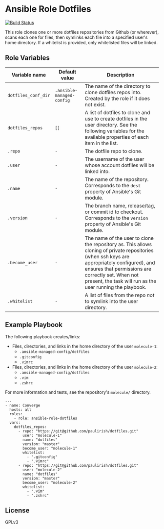 # Ansible Role Dotfiles

[![Build Status](https://travis-ci.com/ctorgalson/ansible-role-ssl.svg?branch=master)](https://travis-ci.com/ctorgalson/ansible-role-dotfiles)

This role clones one or more dotfiles repositories from Github (or wherever), scans each one for files, then symlinks each file into a specified user's home directory. If a whitelist is provided, only whitelisted files will be linked.

## Role Variables

| Variable name       | Default value             | Description |
|---------------------|---------------------------|-------------|
| `dotfiles_conf_dir` | `.ansible-managed-config` | The name of the directory to clone dotfiles repos into. Created by the role if it does not exist. |
| `dotfiles_repos`    | `[]`                      | A list of dotfiles to clone and use to create dotfiles in the user directory. See the following variables for the available properties of each item in the list. |
| `.repo`             | `-`                       | The dotfile repo to clone. |
| `.user`             | `-`                       | The username of the user whose account dotfiles will be linked into. |
| `.name`             | `-`                       | The name of the repository. Corresponds to the `dest` property of Ansible's Git module. |
| `.version`          | `-`                       | The branch name, release/tag, or commit id to checkout. Corresponds to the `version` property of Ansible's Git module. |
| `.become_user`      | `-`                       | The name of the user to clone the repository as. This allows cloning of private repositories (when ssh keys are appropriately configured), and ensures that permissions are correctly set. When not present, the task will run as the user running the playbook. |
| `.whitelist`        | `-`                       | A list of files from the repo _not_ to symlink into the user directory. |

## Example Playbook

The following playbook creates/links:

- Files, directories, and links in the home directory of the user `molecule-1`:
  - `.ansible-managed-config/dotfiles`
  - `.gitconfig`
  - `.vimrc`
- Files, directories, and links in the home directory of the user `molecule-2`:
  - `.ansible-managed-config/dotfiles`
  - `.vim`
  - `.zshrc`

For more information and tests, see the repository's `molecule/` directory.

    ---
    - name: Converge
      hosts: all
      roles:
        - role: ansible-role-dotfiles
      vars:
        dotfiles_repos:
          - repo: "https://git@github.com/paulirish/dotfiles.git"
            user: "molecule-1"
            name: "dotfiles"
            version: "master"
            become_user: "molecule-1"
            whitelist:
              - ".gitconfig"
              - ".vimrc"
          - repo: "https://git@github.com/paulirish/dotfiles.git"
            user: "molecule-2"
            name: "dotfiles"
            version: "master"
            become_user: "molecule-2"
            whitelist:
              - ".vim"
              - ".zshrc"

## License

GPLv3
